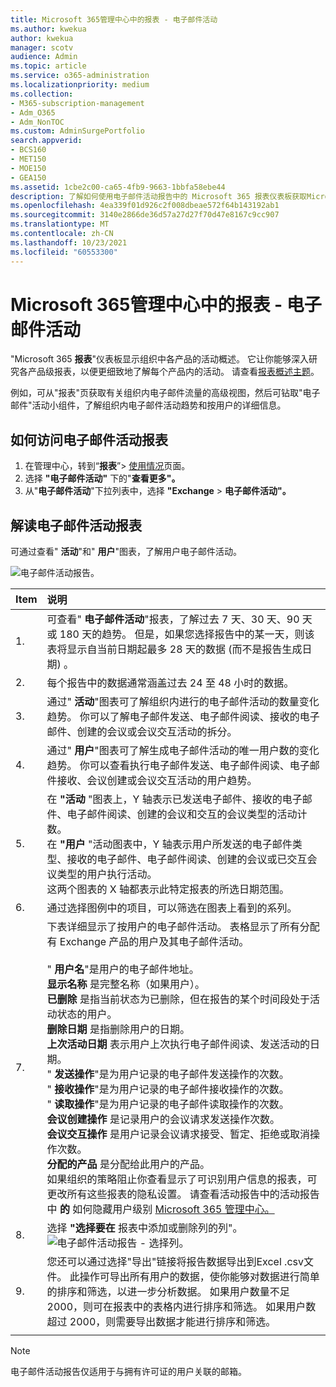 ```yaml
---
title: Microsoft 365管理中心中的报表 - 电子邮件活动
ms.author: kwekua
author: kwekua
manager: scotv
audience: Admin
ms.topic: article
ms.service: o365-administration
ms.localizationpriority: medium
ms.collection:
- M365-subscription-management
- Adm_O365
- Adm_NonTOC
ms.custom: AdminSurgePortfolio
search.appverid:
- BCS160
- MET150
- MOE150
- GEA150
ms.assetid: 1cbe2c00-ca65-4fb9-9663-1bbfa58ebe44
description: 了解如何使用电子邮件活动报告中的 Microsoft 365 报表仪表板获取Microsoft 365 管理中心。
ms.openlocfilehash: 4ea339f01d926c2f008dbeae572f64b143192ab1
ms.sourcegitcommit: 3140e2866de36d57a27d27f70d47e8167c9cc907
ms.translationtype: MT
ms.contentlocale: zh-CN
ms.lasthandoff: 10/23/2021
ms.locfileid: "60553300"
---
```

# <a name="microsoft-365-reports-in-the-admin-center---email-activity"></a>Microsoft 365管理中心中的报表 - 电子邮件活动

"Microsoft 365 **报表**"仪表板显示组织中各产品的活动概述。 它让你能够深入研究各产品级报表，以便更细致地了解每个产品内的活动。 请查看[报表概述主题](activity-reports.md)。
  
例如，可从"报表"页获取有关组织内电子邮件流量的高级视图，然后可钻取"电子邮件"活动小组件，了解组织内电子邮件活动趋势和按用户的详细信息。

## <a name="how-to-get-to-the-email-activity-report"></a>如何访问电子邮件活动报表

1. 在管理中心，转到“**报表**”\> <a href="https://go.microsoft.com/fwlink/p/?linkid=2074756" target="_blank">使用情况</a>页面。
2. 选择 **"电子邮件活动"** 下的"**查看更多"。** 
3. 从"**电子邮件活动**"下拉列表中，选择 **"Exchange** \> **电子邮件活动"。**
  
## <a name="interpret-the-email-activity-report"></a>解读电子邮件活动报表

可通过查看" **活动**"和" **用户**"图表，了解用户电子邮件活动。 
  
![电子邮件活动报告。](../../media/5eb1d9e9-8106-4843-acb7-c0238c0da816.png)
  
|Item|说明|
|:-----|:-----|
|1.  <br/> |可查看" **电子邮件活动**"报表，了解过去 7 天、30 天、90 天或 180 天的趋势。 但是，如果您选择报告中的某一天，则该表将显示自当前日期起最多 28 天的数据 (而不是报告生成日期) 。  <br/> |
|2.  <br/> |每个报告中的数据通常涵盖过去 24 至 48 小时的数据。  <br/> |
|3.  <br/> |通过" **活动**"图表可了解组织内进行的电子邮件活动的数量变化趋势。 你可以了解电子邮件发送、电子邮件阅读、接收的电子邮件、创建的会议或会议交互活动的拆分。  <br/> |
|4.  <br/> |通过" **用户**"图表可了解生成电子邮件活动的唯一用户数的变化趋势。 你可以查看执行电子邮件发送、电子邮件阅读、电子邮件接收、会议创建或会议交互活动的用户趋势。  <br/> |
|5.  <br/> | 在 **"活动** "图表上，Y 轴表示已发送电子邮件、接收的电子邮件、电子邮件阅读、创建的会议和交互的会议类型的活动计数。  <br/>  在 **"用户** "活动图表中，Y 轴表示用户所发送的电子邮件类型、接收的电子邮件、电子邮件阅读、创建的会议或已交互会议类型的用户执行活动。  <br/>  这两个图表的 X 轴都表示此特定报表的所选日期范围。  <br/> |
|6.  <br/> |通过选择图例中的项目，可以筛选在图表上看到的系列。  <br/> |
|7.  <br/> | 下表详细显示了按用户的电子邮件活动。 表格显示了所有分配有 Exchange 产品的用户及其电子邮件活动。 <br/> <br/> " **用户名**"是用户的电子邮件地址。  <br/> **显示名称** 是完整名称（如果用户）。  <br/> **已删除** 是指当前状态为已删除，但在报告的某个时间段处于活动状态的用户。  <br/> **删除日期** 是指删除用户的日期。  <br/> **上次活动日期** 表示用户上次执行电子邮件阅读、发送活动的日期。  <br/> " **发送操作**"是为用户记录的电子邮件发送操作的次数。  <br/> " **接收操作**"是为用户记录的电子邮件接收操作的次数。  <br/> " **读取操作**"是为用户记录的电子邮件读取操作的次数。  <br/> **会议创建操作** 是记录用户的会议请求发送操作次数。  <br/> **会议交互操作** 是用户记录会议请求接受、暂定、拒绝或取消操作次数。  <br/> **分配的产品** 是分配给此用户的产品。  <br/>  如果组织的策略阻止你查看显示了可识别用户信息的报表，可更改所有这些报表的隐私设置。 请查看活动报告中的活动报告中 **的** 如何隐藏用户级别 [Microsoft 365 管理中心。](activity-reports.md)  <br/> |
|8.  <br/> |选择 **"选择要在** 报表中添加或删除列的列"。  <br/> ![电子邮件活动报告 - 选择列。](../../media/80ffa0ad-61c5-4a6f-8a1d-5f6730ff7da9.png)|
|9.  <br/> |您还可以通过选择"导出"链接将报告数据导出到Excel .csv文件。  此操作可导出所有用户的数据，使你能够对数据进行简单的排序和筛选，以进一步分析数据。 如果用户数量不足 2000，则可在报表中的表格内进行排序和筛选。 如果用户数超过 2000，则需要导出数据才能进行排序和筛选。  <br/> |
|||
   
> [!NOTE]
> 电子邮件活动报告仅适用于与拥有许可证的用户关联的邮箱。
